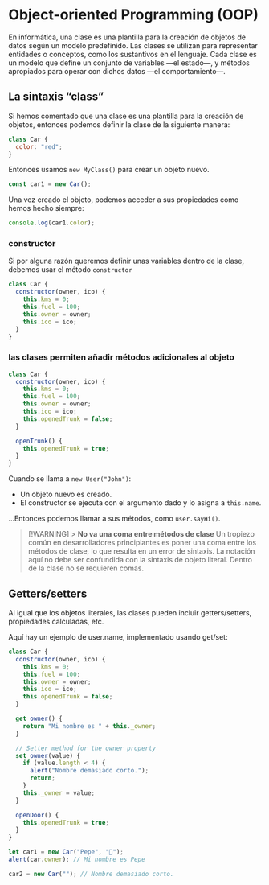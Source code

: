 # Object-oriented Programming (OOP)

En informática, una clase es una plantilla para la creación de objetos de datos según un modelo predefinido. Las clases se utilizan para representar entidades o conceptos, como los sustantivos en el lenguaje. Cada clase es un modelo que define un conjunto de variables —el estado—, y métodos apropiados para operar con dichos datos —el comportamiento—.

## La sintaxis “class”

Si hemos comentado que una clase es una plantilla para la creación de objetos, entonces podemos definir la clase de la siguiente manera:

```javascript
class Car {
  color: "red";
}
```

Entonces usamos `new MyClass()` para crear un objeto nuevo.

```javascript
const car1 = new Car();
```

Una vez creado el objeto, podemos acceder a sus propiedades como hemos hecho siempre:

```javascript
console.log(car1.color);
```

### constructor

Si por alguna razón queremos definir unas variables dentro de la clase, debemos usar el método `constructor`

```javascript
class Car {
  constructor(owner, ico) {
    this.kms = 0;
    this.fuel = 100;
    this.owner = owner;
    this.ico = ico;
  }
}
```

### las clases permiten añadir métodos adicionales al objeto

```javascript
class Car {
  constructor(owner, ico) {
    this.kms = 0;
    this.fuel = 100;
    this.owner = owner;
    this.ico = ico;
    this.openedTrunk = false;
  }

  openTrunk() {
    this.openedTrunk = true;
  }
}
```

Cuando se llama a `new User("John")`:

- Un objeto nuevo es creado.
- El constructor se ejecuta con el argumento dado y lo asigna a `this.name`.

…Entonces podemos llamar a sus métodos, como `user.sayHi()`.

> [!WARNING] > **No va una coma entre métodos de clase**
> Un tropiezo común en desarrolladores principiantes es poner una coma entre los métodos de clase, lo que resulta en un error de sintaxis.
> La notación aquí no debe ser confundida con la sintaxis de objeto literal. Dentro de la clase no se requieren comas.

## Getters/setters

Al igual que los objetos literales, las clases pueden incluir getters/setters, propiedades calculadas, etc.

Aquí hay un ejemplo de user.name, implementado usando get/set:

```javascript
class Car {
  constructor(owner, ico) {
    this.kms = 0;
    this.fuel = 100;
    this.owner = owner;
    this.ico = ico;
    this.openedTrunk = false;
  }

  get owner() {
    return "Mi nombre es " + this._owner;
  }

  // Setter method for the owner property
  set owner(value) {
    if (value.length < 4) {
      alert("Nombre demasiado corto.");
      return;
    }
    this._owner = value;
  }

  openDoor() {
    this.openedTrunk = true;
  }
}

let car1 = new Car("Pepe", "🚗");
alert(car.owner); // Mi nombre es Pepe

car2 = new Car(""); // Nombre demasiado corto.
```
